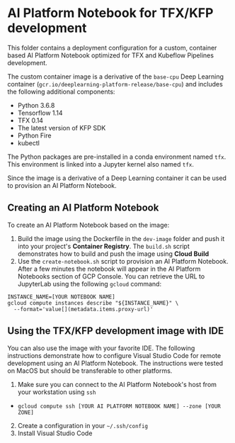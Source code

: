 # AI Platform Notebook for TFX/KFP development

This folder contains a deployment configuration for a custom, container based AI Platform Notebook optimized for TFX and Kubeflow Pipelines development.

The custom container image is a derivative of the `base-cpu` Deep Learning container (`gcr.io/deeplearning-platform-release/base-cpu`) and includes the following additional components:
- Python 3.6.8
- Tensorflow 1.14
- TFX 0.14
- The latest version of KFP SDK 
- Python Fire 
- kubectl

The Python packages are pre-installed in a conda environment named `tfx`. This environment is linked into a Jupyter kernel also named `tfx`.

Since the image is a derivative of a Deep Learning container it can be used to provision an AI Platform Notebook.

## Creating an AI Platform Notebook 
To create an AI Platform Notebook based on the image:
1. Build the image using the Dockerfile in the `dev-image` folder and push it into your project's **Container Registry**. The `build.sh` script demonstrates how to build and push the image using **Cloud Build**
2. Use the `create-notebook.sh` script to provision an AI Platform Notebook. After a few minutes the notebook will appear in the AI Platform Notebooks section of GCP Console. You can retrieve the URL to JupyterLab using the following `gcloud` command:
```
INSTANCE_NAME=[YOUR NOTEBOOK NAME]
gcloud compute instances describe "${INSTANCE_NAME}" \
  --format='value[](metadata.items.proxy-url)' 
```

## Using the TFX/KFP development image with IDE
You can also use the image with your favorite IDE. The following instructions demonstrate how to configure Visual Studio Code for remote development using an AI Platform Notebook. The instructions were tested on MacOS but should be transferable to other platforms.

1. Make sure you can connect to the AI Platform Notebook's host from your workstation using `ssh`
  - `gcloud compute ssh [YOUR AI PLATFORM NOTEBOOK NAME] --zone [YOUR ZONE]`

2. Create a configuration in your `~/.ssh/config`
3. Install Visual Studio Code

